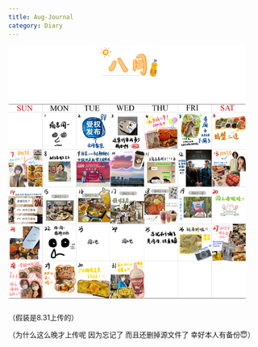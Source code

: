 ```yaml
---
title: Aug-Journal
category: Diary
---
```


<img src="https://raw.githubusercontent.com/Suhkurr/suhkurr.github.io/master/assets/img/Monthly.jpg" alt="image" style="zoom:50%;" />

（假装是8.31上传的）

（为什么这么晚才上传呢 因为忘记了 而且还删掉源文件了 幸好本人有备份😇）
